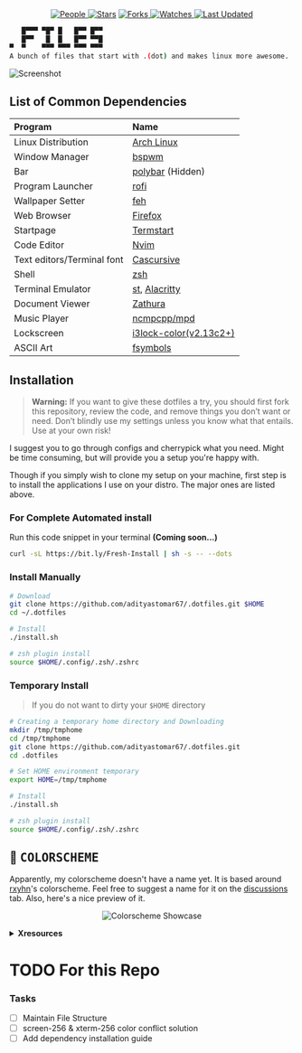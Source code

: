 <div align = "center">
   <a href="https://github.com/adityastomar67/.dotfiles/graphs/contributors">
   <img alt="People" src="https://img.shields.io/github/contributors/adityastomar67/.dotfiles?style=flat&color=ffaaf2&label=People"> </a>

   <a href="https://github.com/adityastomar67/.dotfiles/stargazers">
   <img alt="Stars" src="https://img.shields.io/github/stars/adityastomar67/.dotfiles?style=flat&color=98c379&label=Stars"></a>

   <a href="https://github.com/adityastomar67/.dotfiles/network/members">
   <img alt="Forks" src="https://img.shields.io/github/forks/adityastomar67/.dotfiles?style=flat&color=66a8e0&label=Forks"> </a>

   <a href="https://github.com/adityastomar67/.dotfiles/watchers">
   <img alt="Watches" src="https://img.shields.io/github/watchers/adityastomar67/.dotfiles?style=flat&color=f5d08b&label=Watches"> </a>

   <a href="https://github.com/adityastomar67/.dotfiles/pulse">
   <img alt="Last Updated" src="https://img.shields.io/github/last-commit/adityastomar67/.dotfiles?style=flat&color=e06c75&label="> </a>
</div>

```bash
   █▀▀▀ ▀█▀ █   █▀▀ █▀▀
   █▀▀   █  █   █▀▀ ▀▀█
▀  ▀    ▀▀▀ ▀▀▀ ▀▀▀ ▀▀▀
A bunch of files that start with .(dot) and makes linux more awesome.
```

![Screenshot](https://user-images.githubusercontent.com/33474611/218635275-147eef14-e6f7-4967-852f-19410069012a.png)
<!--![Screenshot](https://github.com/adityastomar67/.dotfiles/blob/master/bin/img/Screenshot.png)-->

## List of Common Dependencies

| Program                             | Name                                                                                                                           |
| :---                                | :---                                                                                                                           |
| Linux Distribution                  | [Arch Linux](https://www.archlinux.org/)                                                                                       |
| Window Manager                      | [bspwm](https://github.com/baskerville/bspwm)                                                                                  |
| Bar                                 | [polybar](https://github.com/jaagr/polybar) (Hidden)                                                                           |
| Program Launcher                    | [rofi](https://github.com/DaveDavenport/rofi)                                                                                  |
| Wallpaper Setter                    | [feh](https://github.com/derf/feh)                                                                                             |
| Web Browser                         | [Firefox](https://firefox.com)                                                                                                 |
| Startpage                           | [Termstart](https://github.com/adityastomar67/.dotfiles/tree/master/startpage/termstart)                                       |
| Code Editor                         | [Nvim](https://neovim.io/)                                                                                                     |
| Text editors/Terminal font          | [Cascursive](https://github.com/sainnhe/icursive-nerd-font)                                                                    |
| Shell                               | [zsh](https://www.zsh.org/)                                                                                                    |
| Terminal Emulator                   | [st](https://st.suckless.org/), [Alacritty](https://github.com/alacritty/alacritty)                                            |
| Document Viewer                     | [Zathura](https://pwmt.org/projects/zathura/)                                                                                  |
| Music Player                        | [ncmpcpp/mpd](https://github.com/ncmpcpp/ncmpcpp)                                                                              |
| Lockscreen                          | [i3lock-color(v2.13c2+)](https://github.com/Raymo111/i3lock-color)                                                             |
| ASCII Art                           | [fsymbols](https://fsymbols.com/text-art)                                                                                      |

## Installation
>**Warning:** If you want to give these dotfiles a try, you should first fork this repository, review the code, and remove things you don’t want or need. Don’t blindly use my settings unless you know what that entails. Use at your own risk!

I suggest you to go through configs and cherrypick what you need. Might be time consuming, but will provide you a setup you're happy with.

Though if you simply wish to clone my setup on your machine, first step is to install the applications I use on your distro. The major ones are listed above.


### For Complete Automated install
Run this code snippet in your terminal **(Coming soon...)**
```bash
curl -sL https://bit.ly/Fresh-Install | sh -s -- --dots
```

### Install Manually

```bash
# Download
git clone https://github.com/adityastomar67/.dotfiles.git $HOME
cd ~/.dotfiles

# Install
./install.sh

# zsh plugin install
source $HOME/.config/.zsh/.zshrc
```

### Temporary Install
>If you do not want to dirty your `$HOME` directory
```bash
# Creating a temporary home directory and Downloading
mkdir /tmp/tmphome
cd /tmp/tmphome
git clone https://github.com/adityastomar67/.dotfiles.git
cd .dotfiles

# Set HOME environment temporary
export HOME=/tmp/tmphome

# Install
./install.sh

# zsh plugin install
source $HOME/.config/.zsh/.zshrc
```
## :art: <samp>COLORSCHEME</samp>

   Apparently, my colorscheme doesn't have a name yet. It is based around [rxyhn](https://github.com/rxyhn)'s colorscheme. Feel free to suggest a name for it on the [discussions](https://github.com/janleigh/dotfiles/discussions) tab. Also, here's a nice preview of it.

   <p align="center">
      <img src="https://user-images.githubusercontent.com/33474611/218638930-dfc983ee-ae4a-41f1-8755-688772152b36.png" alt="Colorscheme Showcase">
   </p>

   <details>
   <summary><strong>Xresources</strong></summary>

   ```
    ! special
    *.foreground:   #c5c8c9
    *.background:   #0B0F10

    ! black
    *.color0:       #2C3333
    *.color8:       #131718

    ! red
    *.color1:       #df5b61
    *.color9:       #ee6a70

    ! green
    *.color2:       #87c7a1
    *.color10:      #96d6b0

    ! yellow
    *.color3:       #de8f78
    *.color11:      #ffb29b

    ! blue
    *.color4:       #6791c9
    *.color12:      #7ba5dd

    ! magenta
    *.color5:       #bc83e3
    *.color13:      #cb92f2

    ! cyan
    *.color6:       #70b9cc
    *.color14:      #7fc8db

    ! white
    *.color7:       #c4c4c4
    *.color15:      #cccccc
   ```

   </details>
   
# TODO For this Repo

### Tasks
- [ ] Maintain File Structure
- [ ] screen-256 & xterm-256 color conflict solution
- [ ] Add dependency installation guide
